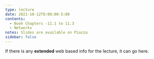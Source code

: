 ```yaml
---
type: lecture
date: 2021-10-12T8:00:00-5:00
contents:
  - Book Chapters -11.1 to 11.3
  - Networks
notes: Slides are available on Piazza 
sidebar: false
---
```


If there is any **extended** web based info for the lecture, it can go here.